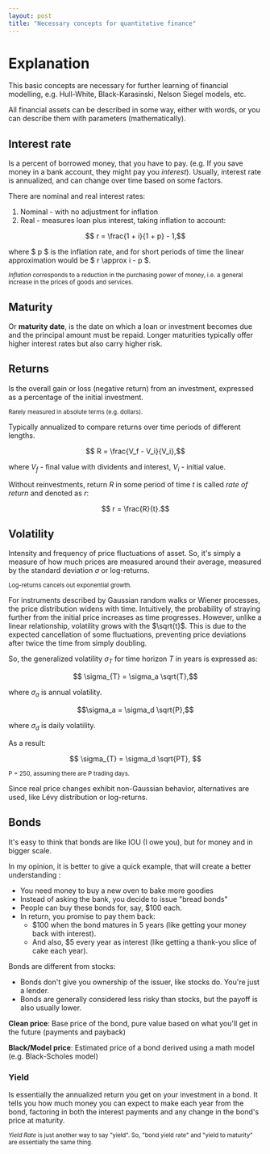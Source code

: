 ```yaml
---
layout: post
title: "Necessary concepts for quantitative finance"
---
```


# Explanation

This basic concepts are necessary for further learning of financial modelling, e.g. Hull-White, Black-Karasinski, Nelson Siegel models, etc. 

All financial assets can be described in some way, either with words, or you can describe them with parameters (mathematically).

## Interest rate

Is a percent of borrowed money, that you have to pay. (e.g. If you save money in a bank account, they might pay you _interest_). Usually, interest rate is annualized, and can change over time based on some factors.  

There are nominal and real interest rates:

1. Nominal - with no adjustment for inflation
2. Real - measures loan plus interest, taking inflation to account:

$$ r = \frac{1 + i}{1 + p} - 1,$$

where $ p $ is the inflation rate, and for short periods of time the linear approximation would be $ r \approx i - p $.

<sub> _Inflation_ corresponds to a reduction in the purchasing power of money, i.e. a general increase in the prices of goods and services.<sub>

## Maturity 

Or **maturity date**, is the date on which a loan or investment becomes due and the principal amount must be repaid. Longer maturities typically offer higher interest rates but also carry higher risk.

## Returns 

Is the overall gain or loss (negative return) from an investment, expressed as a percentage of the initial investment. 

<sub>Rarely measured in absolute terms (e.g. dollars). <sub>

Typically annualized to compare returns over time periods of different lengths.

$$ R = \frac{V_f - V_i}{V_i},$$

where $V_f$ - final value with dividents and interest, $V_i$ - initial value.

Without reinvestments, return $R$ in some period of time $t$ is called _rate of return_ and denoted as $r$:

$$ r = \frac{R}{t}.$$ 

## Volatility

Intensity and frequency of price fluctuations of asset. So, it's simply a measure of how much prices are measured around their average, measured by the standard deviation $\sigma$ or log-returns.

<sub> Log-returns cancels out exponential growth. <sub>


For instruments described by Gaussian random walks or Wiener processes, the price distribution widens with time. Intuitively, the probability of straying further from the initial price increases as time progresses. However, unlike a linear relationship, volatility grows with the $\sqrt{t}$. This is due to the expected cancellation of some fluctuations, preventing price deviations after twice the time from simply doubling. 

So, the generalized volatility $\sigma_T$ for time horizon $T$ in years is expressed as:

$$ \sigma_{T} = \sigma_a \sqrt{T},$$

where $\sigma_a$ is annual volatility.

$$\sigma_a = \sigma_d \sqrt{P},$$

where $\sigma_d$ is daily volatility.

As a result:

$$ \sigma_{T} = \sigma_d \sqrt{PT}, $$

<sub> P = 250, assuming there are P trading days. <sub>

Since real price changes exhibit non-Gaussian behavior, alternatives are used, like Lévy distribution or log-returns.

## Bonds 

It's easy to think that bonds are like IOU (I owe you), but for money and in bigger scale.

In my opinion, it is better to give a quick example, that will create a better understanding :


* You need money to buy a new oven to bake more goodies
* Instead of asking the bank, you decide to issue "bread bonds"
* People can buy these bonds for, say, $100 each.
* In return, you promise to pay them back:
   * $100 when the bond matures in 5 years (like getting your money back with interest).
   * And also, $5 every year as interest (like getting a thank-you slice of cake each year).

Bonds are different from stocks:

* Bonds don't give you ownership of the issuer, like stocks do. You're just a lender.
* Bonds are generally considered less risky than stocks, but the payoff is also usually lower.

**Clean price**: Base price of the bond, pure value based on what you'll get in the future (payments and payback)

**Black/Model price**: Estimated price of a bond derived using a math model (e.g. Black-Scholes model)

### Yield 

Is essentially the annualized return you get on your investment in a bond. It tells you how much money you can expect to make each year from the bond, factoring in both the interest payments and any change in the bond's price at maturity.

<sub> _Yield Rate_ is just another way to say "yield". So, "bond yield rate" and "yield to maturity" are essentially the same thing. <sub>